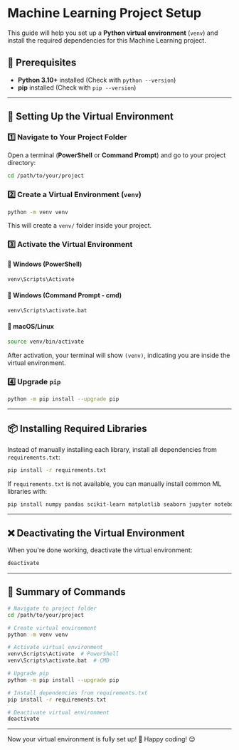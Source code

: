 # Machine Learning Project Setup

This guide will help you set up a **Python virtual environment** (`venv`) and install the required dependencies for this Machine Learning project.

## 📌 Prerequisites

- **Python 3.10+** installed (Check with `python --version`)
- **pip** installed (Check with `pip --version`)

---

## 🚀 Setting Up the Virtual Environment

### **1️⃣ Navigate to Your Project Folder**

Open a terminal (**PowerShell** or **Command Prompt**) and go to your project directory:

```sh
cd /path/to/your/project
```

### **2️⃣ Create a Virtual Environment (`venv`)**

```sh
python -m venv venv
```

This will create a `venv/` folder inside your project.

### **3️⃣ Activate the Virtual Environment**

#### **🔹 Windows (PowerShell)**

```sh
venv\Scripts\Activate
```

#### **🔹 Windows (Command Prompt - cmd)**

```sh
venv\Scripts\activate.bat
```

#### **🔹 macOS/Linux**

```sh
source venv/bin/activate
```

After activation, your terminal will show `(venv)`, indicating you are inside the virtual environment.

### **4️⃣ Upgrade `pip`**

```sh
python -m pip install --upgrade pip
```

---

## 📦 Installing Required Libraries

Instead of manually installing each library, install all dependencies from `requirements.txt`:

```sh
pip install -r requirements.txt
```

If `requirements.txt` is not available, you can manually install common ML libraries with:

```sh
pip install numpy pandas scikit-learn matplotlib seaborn jupyter notebook tensorflow torch torchvision xgboost lightgbm opencv-python
```

---

## ❌ Deactivating the Virtual Environment

When you're done working, deactivate the virtual environment:

```sh
deactivate
```

---

## 🎯 Summary of Commands

```sh
# Navigate to project folder
cd /path/to/your/project

# Create virtual environment
python -m venv venv

# Activate virtual environment
venv\Scripts\Activate  # PowerShell
venv\Scripts\activate.bat  # CMD

# Upgrade pip
python -m pip install --upgrade pip

# Install dependencies from requirements.txt
pip install -r requirements.txt

# Deactivate virtual environment
deactivate
```

---

Now your virtual environment is fully set up! 🚀 Happy coding! 😊


